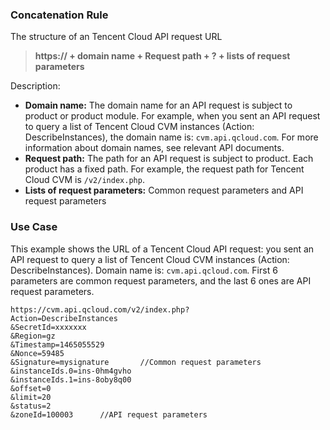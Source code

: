 ### Concatenation Rule
The structure of an Tencent Cloud API request URL
> **https:// + domain name + Request path + ? + lists of request parameters**

Description:
-  **Domain name:** The domain name for an API request is subject to product or product module. For example, when you sent an API request to query a list of Tencent Cloud CVM instances (Action: DescribeInstances), the domain name is: `cvm.api.qcloud.com`. For more information about domain names, see relevant API documents.
-  **Request path:** The path for an API request is subject to product. Each product has a fixed path. For example, the request path for Tencent Cloud CVM is `/v2/index.php`.
- **Lists of request parameters:** Common request parameters and API request parameters

### Use Case
This example shows the URL of a Tencent Cloud API request: you sent an API request to query a list of Tencent Cloud CVM instances (Action: DescribeInstances). Domain name is: `cvm.api.qcloud.com`. First 6 parameters are common request parameters, and the last 6 ones are API request parameters.

```
https://cvm.api.qcloud.com/v2/index.php?
Action=DescribeInstances
&SecretId=xxxxxxx
&Region=gz
&Timestamp=1465055529
&Nonce=59485
&Signature=mysignature       //Common request parameters
&instanceIds.0=ins-0hm4gvho
&instanceIds.1=ins-8oby8q00
&offset=0
&limit=20
&status=2
&zoneId=100003      //API request parameters
```

